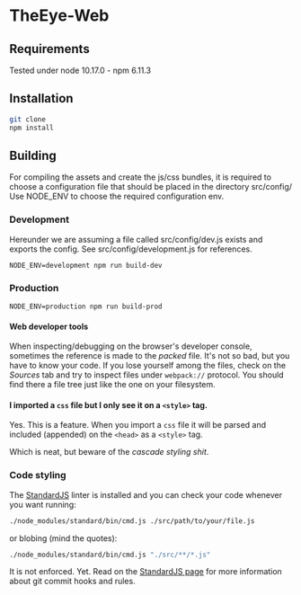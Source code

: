 # TheEye-Web

## Requirements
Tested under node 10.17.0 - npm 6.11.3

## Installation

```bash
git clone
npm install
```

## Building

For compiling the assets and create the js/css bundles, it is required to choose a configuration file that should be placed in the directory src/config/ 
Use NODE_ENV to choose the required configuration env.

### Development

Hereunder we are assuming a file called src/config/dev.js exists and exports the config. See src/config/development.js for references.


```shell
NODE_ENV=development npm run build-dev

```

### Production

```shell
NODE_ENV=production npm run build-prod

```


#### Web developer tools

When inspecting/debugging on the browser's developer console, sometimes the
reference is made to the _packed_ file. It's not so bad, but you have to know
your code. If you lose yourself among the files, check on the _Sources_ tab
and try to inspect files under `webpack://` protocol. You should find there
a file tree just like the one on your filesystem.

#### I imported a `css` file but I only see it on a `<style>` tag.

Yes. This is a feature. When you import a `css` file it will be parsed
and included (appended) on the `<head>` as a `<style>` tag.

Which is neat, but beware of the _cascade styling shit_.

### Code styling

The [StandardJS][1] linter is installed and you can check your code whenever you want running:

```bash
./node_modules/standard/bin/cmd.js ./src/path/to/your/file.js
```

or blobing (mind the quotes):

```bash
./node_modules/standard/bin/cmd.js "./src/**/*.js"
```

It is not enforced. Yet. Read on the [StandardJS page][1] for more information about git commit hooks and rules.

[1]: https://github.com/feross/standard

